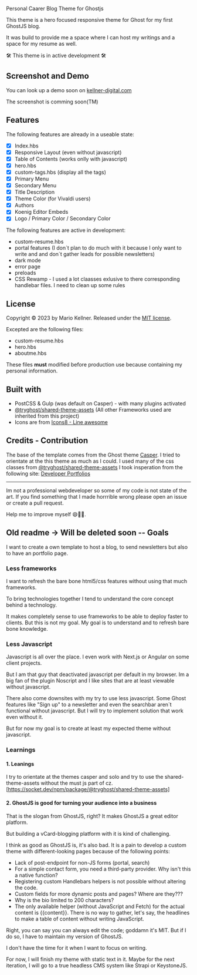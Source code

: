 Personal Caarer Blog Theme for Ghostjs

This theme is a hero focused responsive theme for Ghost for my first GhostJS blog.

It was build to provide me a space where I can host my writings and a space for my resume as well.

🛠 This theme is in active development 🛠

## Screenshot and Demo

You can look up a demo soon on [kellner-digital.com](https://www.kellner-digital.com)

The screenshot is comming soon(TM)

## Features

The following features are already in a useable state:

* [X] Index.hbs
* [X] Responsive Layout (even without javascript)
* [X] Table of Contents (works onlly with javascript)
* [X] hero.hbs
* [X] custom-tags.hbs (display all the tags)
* [X] Primary Menu
* [X] Secondary Menu
* [X] Title Description
* [X] Theme Color (for Vivaldi users)
* [X] Authors
* [X] Koenig Editor Embeds
* [X] Logo / Primary Color / Secondary Color

The following features are active in development:

* custom-resume.hbs
* portal features (I don´t plan to do much with it because I only want to write and and don´t gather leads for possible newsletters)
* dark mode
* error page
* preloads
* CSS Rewamp - I used a lot claasses exlusive to there corresponding handlebar files. I need to clean up some rules

## License

Copyright &copy; 2023 by Mario Kellner. Released under the [MIT license](https://github.com/Blackspo0n/personal-career-blog-ghost/blob/main/LICENSE).

Excepted are the following files:

* custom-resume.hbs
* hero.hbs
* aboutme.hbs

These files **must** modified before production use because containing my personal information.

## Built with

* PostCSS & Gulp (was default on Casper) - with many plugins activated
* [@tryghost/shared-theme-assets](https://socket.dev/npm/package/@tryghost/shared-theme-assets) (All other Frameworks used are inherited from this project)
* Icons are from [Icons8 - Line awesome](https://icons8.com/line-awesome)

## Credits - Contribution

The base of the template comes from the Ghost theme [Casper](https://github.com/TryGhost/Casperhttps:/).
I tried to orientate at the this theme as much as I could.
I used many of the css classes from [@tryghost/shared-theme-assets](https://socket.dev/npm/package/@tryghost/shared-theme-assets)
I took insperation from the following site: [Developer Portfolios](https://github.com/emmabostian/developer-portfolios)

---

Im not a professional webdeveloper so some of my code is not state of the art. If you find something that I made horrrible wrong please open an issue or create a pull request.

Help me to improve myself 😄🚀️🎉️.

## Old readme -> Will be deleted soon -- Goals

I want to create a own template to host a blog, to send newsletters but also to have an portfolio page.

### Less frameworks

I want to refresh the bare bone html5/css features without using that much frameworks.

To bring technologies together I tend to understand the core concept behind a technology.

It makes completely sense to use frameworks to be able to deploy faster to clients.
But this is not my goal. My goal is to understand and to refresh bare bone knowledge.

### Less Javascript

Javascript is all over the place. I even work with Next.js or Angular on some client projects.

But I am that guy that deactivated javascript per default in my browser.
Im a big fan of the plugin Noscript and I like sites that are at least viewable without javascript.

There also come downsites with my try to use less javascript.
Some Ghost features like "Sign up" to a newsletter and even the searchbar aren´t functional without javascript.
But I will try to implement solution that work even without it.

But for now my goal is to create at least my expected theme without javascript.

### Learnings

#### 1. Leanings

I try to orientate at the themes casper and solo and try to use the shared-theme-assets without the must js part of cz.
[https://socket.dev/npm/package/@tryghost/shared-theme-assets]

#### 2. GhostJS is good for turning your audience into a business

That is the slogan from GhostJS, right? It makes GhostJS a great editor platform.

But building a vCard-blogging platform with it is kind of challenging.

I think as good as GhostJS is, it's also bad. It is a pain to develop a custom theme with different-looking pages because of the following points:

* Lack of post-endpoint for non-JS forms (portal, search)
* For a simple contact form, you need a third-party provider. Why isn't this a native function?
* Registering custom Handlebars helpers is not possible without altering the code.
* Custom fields for more dynamic posts and pages? Where are they???
* Why is the bio limited to 200 characters?
* The only available helper (without JavaScript and Fetch) for the actual content is {{content}}. There is no way to gather, let's say, the headlines to make a table of content without writing JavaScript.

Right, you can say you can always edit the code; goddamn it's MIT. But if I do so, I have to maintain my version of GhostJS.

I don't have the time for it when I want to focus on writing.

For now, I will finish my theme with static text in it. Maybe for the next iteration, I will go to a true headless CMS system like Strapi or KeystoneJS.
